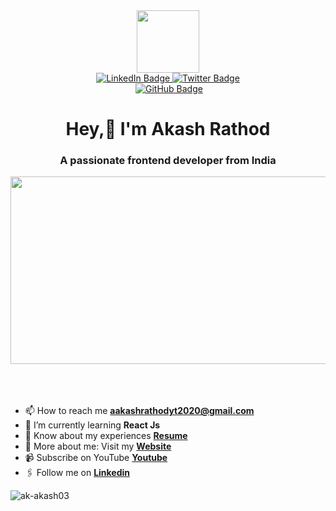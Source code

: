 
















<div id="header" align="center">
  <img src="https://media.giphy.com/media/M9gbBd9nbDrOTu1Mqx/giphy.gif" width="100"/>
  <div id="badges">
    <a href="https://www.linkedin.com/in/akash-rathod-01b630259/">
      <img src="https://img.shields.io/badge/LinkedIn-blue?style=for-the-badge&logo=linkedin&logoColor=white" alt="LinkedIn Badge"/>
    </a>
    <a href="#">
      <img src="https://img.shields.io/badge/Twitter-blue?style=for-the-badge&logo=twitter&logoColor=white" alt="Twitter Badge"/>
    </a>
  </div>
  <img src="https://komarev.com/ghpvc/?username=ak-akash03&style=flat-square&color=blue" alt=""/>
<a href="https://github.com/ak-akash03?tab=followers"><img src="https://img.shields.io/github/followers/ak-akash03?label=Followers&style=social" alt="GitHub Badge"></a>
  <h1 color="blue">
    Hey,👋 I'm Akash Rathod
<h3 align="center">A passionate frontend developer from India</h3>
  </h1>
</div>
<div align="center">
  <img src="https://media.giphy.com/media/dWesBcTLavkZuG35MI/giphy.gif" width="600" height="300"/>
</div><br><br><br>














- 📫 How to reach me **aakashrathodyt2020@gmail.com**
- 🌱 I’m currently learning **React Js**
- 📄 Know about my experiences <b><a href = "https://drive.google.com/file/d/128gXHNovejvb3iyKq45LL0AOn39v9_yV/view?usp=drive_link"> Resume </a></b>
- 🙋‍ More about me: Visit my <b><a href = "https://ak-akash03.github.io/personal-portfolio/"> Website </a></b>
- 📹 Subscribe on YouTube <b><a href = "https://www.youtube.com/@capturebypawar"> Youtube </a></b>
- 🖇 Follow me on <b><a href = "https://www.linkedin.com/in/akash-rathod-01b630259/"> Linkedin </a></b>





<p><img align="center" src="https://github-readme-streak-stats.herokuapp.com/?user=ak-akash03&" alt="ak-akash03" /></p>



